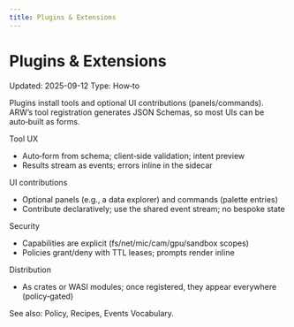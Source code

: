 ```yaml
---
title: Plugins & Extensions
---
```


# Plugins & Extensions
Updated: 2025-09-12
Type: How‑to

Plugins install tools and optional UI contributions (panels/commands). ARW’s tool registration generates JSON Schemas, so most UIs can be auto‑built as forms.

Tool UX
- Auto‑form from schema; client‑side validation; intent preview
- Results stream as events; errors inline in the sidecar

UI contributions
- Optional panels (e.g., a data explorer) and commands (palette entries)
- Contribute declaratively; use the shared event stream; no bespoke state

Security
- Capabilities are explicit (fs/net/mic/cam/gpu/sandbox scopes)
- Policies grant/deny with TTL leases; prompts render inline

Distribution
- As crates or WASI modules; once registered, they appear everywhere (policy‑gated)

See also: Policy, Recipes, Events Vocabulary.

